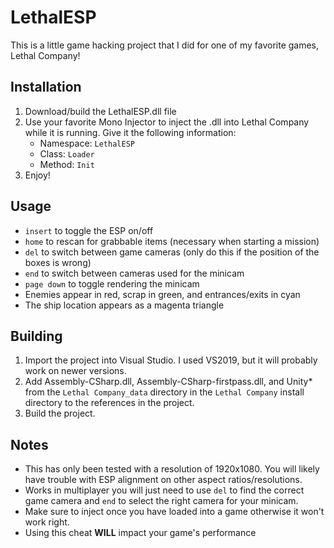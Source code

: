 # LethalESP
This is a little game hacking project that I did for one of my favorite games, Lethal Company!
## Installation
1. Download/build the LethalESP.dll file
2. Use your favorite Mono Injector to inject the .dll into Lethal Company while it is running.
   Give it the following information:
   - Namespace: `LethalESP`
   - Class: `Loader`
   - Method: `Init`
5. Enjoy!
## Usage
- `insert` to toggle the ESP on/off
- `home` to rescan for grabbable items (necessary when starting a mission)
- `del` to switch between game cameras (only do this if the position of the boxes is wrong)
- `end` to switch between cameras used for the minicam
- `page down` to toggle rendering the minicam
- Enemies appear in red, scrap in green, and entrances/exits in cyan
- The ship location appears as a magenta triangle
## Building
1. Import the project into Visual Studio. I used VS2019, but it will probably work on newer versions.
2. Add Assembly-CSharp.dll, Assembly-CSharp-firstpass.dll, and Unity* from the `Lethal Company_data` directory in the `Lethal Company` install directory to the references in the project.
3. Build the project.
## Notes
- This has only been tested with a resolution of 1920x1080. You will likely have trouble with ESP alignment on other aspect ratios/resolutions.
- Works in multiplayer you will just need to use `del` to find the correct game camera and `end` to select the right camera for your minicam.
- Make sure to inject once you have loaded into a game otherwise it won't work right.
- Using this cheat **WILL** impact your game's performance
